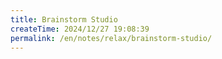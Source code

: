 ```yaml
---
title: Brainstorm Studio
createTime: 2024/12/27 19:08:39
permalink: /en/notes/relax/brainstorm-studio/
---
```

